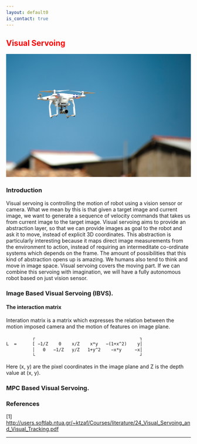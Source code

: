 ```yaml
---
layout: default0
is_contact: true
---
```

##  <span style="color:red"> Visual Servoing </span>
<img src="../images/vs.jpg" alt="Visual Servoing" />

### Introduction
Visual servoing is controlling the motion of robot using a vision sensor or camera. What we mean by this is that given a target image and current image, we want to generate a sequence of velocity commands that takes us from current image to the target image. Visual servoing aims to provide an abstraction layer, so that we can provide images as goal to the robot and ask it to move, instead of explicit 3D coordinates. This abstraction is particularly interesting because it maps direct image measurements from the environment to action, instead of requiring an intermeditate co-ordinate systems which depends on the frame. The amount of possibilities that this kind of abstraction opens up is amazing. We humans also tend to think and move in image space. Visual servoing covers the moving part. If we can combine this servoing with imagination, we will have a fully autonomous robot based on just vision sensor.  


### Image Based Visual Servoing (IBVS).

#### The interaction matrix
Interation matrix is a matrix which expresses the relation between the motion imposed camera and the motion of features on image plane.
```
          ┌                                        ┐
L  =      [ −1/Z    0    x/Z    x*y   −(1+x^2)    y│
          │   0   −1/Z   y/Z   1+y^2    −x*y     −x│
          └                                        ┘
```
Here (x, y) are the pixel coordinates in the image plane and Z is the depth value at (x, y).

### MPC Based Visual Servoing.

### References
[1] http://users.softlab.ntua.gr/~ktzaf/Courses/literature/24_Visual_Servoing_and_Visual_Tracking.pdf

---
